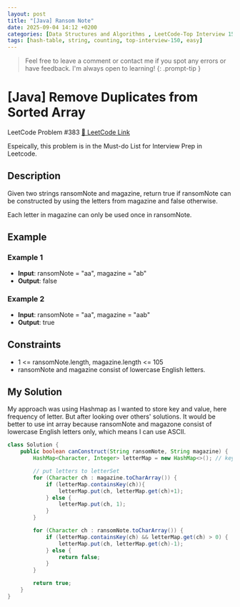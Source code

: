 ```yaml
---
layout: post
title: "[Java] Ransom Note"
date: 2025-09-04 14:12 +0200
categories: [Data Structures and Algorithms , LeetCode-Top Interview 150]
tags: [hash-table, string, counting, top-interview-150, easy]
---
```



> Feel free to leave a comment or contact me if you spot any errors or have feedback. I'm always open to learning!
{: .prompt-tip }
 

# [Java] Remove Duplicates from Sorted Array

LeetCode Problem #383 [🔗 LeetCode Link](https://leetcode.com/problems/ransom-note/description/?envType=study-plan-v2&envId=top-interview-150)


Espeically, this problem is in the Must-do List for Interview Prep in Leetcode. 


## Description

Given two strings ransomNote and magazine, return true if ransomNote can be constructed by using the letters from magazine and false otherwise.

Each letter in magazine can only be used once in ransomNote.


## Example

### Example 1

* **Input**: ransomNote = "aa", magazine = "ab"
* **Output**: false


### Example 2

* **Input**: ransomNote = "aa", magazine = "aab"
* **Output**: true


## Constraints


- 1 <= ransomNote.length, magazine.length <= 105
- ransomNote and magazine consist of lowercase English letters.



## My Solution

My approach was using Hashmap as I wanted to store key and value, here frequency of letter. But after looking over others' solutions. It would be better to use int array because ransomNote and magazone consist of lowercase English letters only, which means I can use ASCII.

```java
class Solution {
    public boolean canConstruct(String ransomNote, String magazine) {
        HashMap<Character, Integer> letterMap = new HashMap<>(); // key: letter, value: frequency

        // put letters to letterSet
        for (Character ch : magazine.toCharArray()) {
            if (letterMap.containsKey(ch)){
                letterMap.put(ch, letterMap.get(ch)+1);
            } else {
                letterMap.put(ch, 1);
            }
        }

        for (Character ch : ransomNote.toCharArray()) {
            if (letterMap.containsKey(ch) && letterMap.get(ch) > 0) {
                letterMap.put(ch, letterMap.get(ch)-1);
            } else {
                return false;
            }
        }

        return true;
    }
}

```

